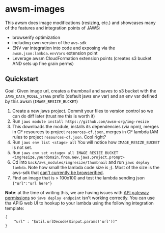 # awsm-images

This awsm does image modifications (resizing, etc.) and showcases many of the features and integration points of JAWS:

*  browserify optimization
*  including own version of the `aws-sdk`
*  ENV var integration into code and exposing via the `awsm.json:lambda.envVars` extension point
*  Leverage awsm CloudFormation extension points (creates s3 bucket AND sets up fine grain perms)

## Quickstart

Goal: Given image url, creates a thumbnail and saves to s3 bucket with the `JAWS_DATA_MODEL_STAGE` prefix (default jaws env var) and an env var defined by this awsm (`IMAGE_RESIZE_BUCKET`)

1.  Create a new jaws project.  Commit your files to version control so we can do diff later (trust me this is worth it) 
1.  Run `jaws module install https://github.com/awsm-org/img-resize`
  1. This downloads the module, installs its dependencies (via npm), merges in CF resources to project `resources-cf.json`, merges in CF lambda IAM rules to project `resources-cf.json`. Cool right?
1.  Run `jaws env list <stage> all`  You will notice how `IMAGE_RESIZE_BUCKET` is not set.
1.  Run `jaws env set <stage> all IMAGE_RESIZE_BUCKET <imgresize.yourdomain.from.new.jaws.project.prompt>`
1.  Cd into `back/aws_modules/imgresize/thumbnail` and run `jaws deploy lambda`.  Note how small the lambda code size is ;). Most of the size is the aws-sdk that [can't currently be browserified](https://github.com/aws/aws-sdk-js/issues/696).
1.  Find an image that is > 100x100 and test the lambda sending json `{"url":"url here"}`

**Note**: at the time of writing this, we are having issues with [API gateway permissions](https://github.com/awslabs/aws-apigateway-swagger-importer/issues/41#issuecomment-143066855) so `jaws deploy endpoint` isn't working correctly.  You can use tha APIG web UI to hookup to your lambda using the following integration template:

```
{
    "url" : "$util.urlDecode($input.params('url'))"
}
```



